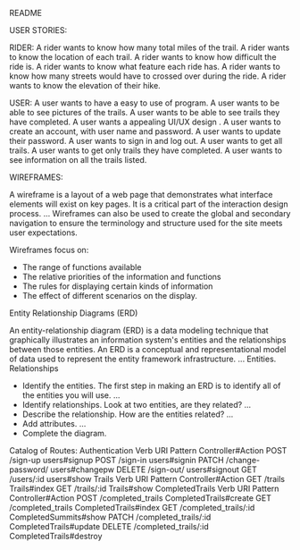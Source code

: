 README

USER STORIES:

RIDER:
A rider wants to know how many total miles of the trail.
A rider wants to know the location of each trail.
A rider wants to know how difficult the ride is.
A rider wants to know what feature each ride has.
A rider wants to know how many streets would have to crossed over during the ride.
A rider wants to know the elevation of their hike.

USER:
A user wants to have a easy to use of program.
A user wants to be able to see pictures of the trails.
A user wants to be able to see trails they have completed.
A user wants a appealing UI/UX design .
A user wants to create an account, with user name and password.
A user wants to update their password.
A user wants to sign in and log out.
A user wants to get all trails.
A user wants to get only trails they have completed.
A user wants to see information on all the trails listed.

WIREFRAMES:

A wireframe is a layout of a web page that demonstrates what interface elements will exist on key pages. It is a critical part of the interaction design process. ... Wireframes can also be used to create the global and secondary navigation to ensure the terminology and structure used for the site meets user expectations.

Wireframes focus on:

* The range of functions available
* The relative priorities of the information and functions
* The rules for displaying certain kinds of information
* The effect of different scenarios on the display.

Entity Relationship Diagrams (ERD)

An entity-relationship diagram (ERD) is a data modeling technique that graphically illustrates an information system's entities and the relationships between those entities. An ERD is a conceptual and representational model of data used to represent the entity framework infrastructure. ... Entities. Relationships
* Identify the entities. The first step in making an ERD is to identify all of the entities you will use. ...
* Identify relationships. Look at two entities, are they related? ...
* Describe the relationship. How are the entities related? ...
* Add attributes. ...
* Complete the diagram.

Catalog of Routes:
Authentication
Verb	URI Pattern	Controller#Action
POST	/sign-up	users#signup
POST	/sign-in	users#signin
PATCH	/change-password/	users#changepw
DELETE	/sign-out/	users#signout
GET	/users/:id	users#show
Trails
Verb	URI Pattern	Controller#Action
GET	/trails	Trails#index
GET	/trails/:id	Trails#show
CompletedTrails
Verb	URI Pattern	Controller#Action
POST	/completed_trails	CompletedTrails#create
GET	/completed_trails	CompletedTrails#index
GET	/completed_trails/:id	CompletedSummits#show
PATCH	/completed_trails/:id	CompletedTrails#update
DELETE	/completed_trails/:id	CompletedTrails#destroy




<!-- [![General Assembly Logo](https://camo.githubusercontent.com/1a91b05b8f4d44b5bbfb83abac2b0996d8e26c92/687474703a2f2f692e696d6775722e636f6d2f6b6538555354712e706e67)](https://generalassemb.ly/education/web-development-immersive)

# react-auth-template

A front-end framework template for starting projects with a recent version of
either the [Rails API Template](https://git.generalassemb.ly/ga-wdi-boston/rails-api-template)
or the [Express API Template](https://git.generalassemb.ly/ga-wdi-boston/express-api-template).

## Installation

1. [Download](../../archive/master.zip) this template.
1. Unzip and rename the template directory (`unzip ~/Downloads/ember-auth-template-master.zip`).
1. Move into the new project and `git init`.
1. Empty [`README.md`](README.md) and fill with your own content.
1. Replace `ga-wdi-boston.react-auth-template` in `package.json` with your
   projects name.
1. Replace the `"homepage"` field in `package.json` with your (public) Github
   account name and repository name.
1. Install dependencies with `npm install`.
1. `git add` and `git commit` your changes.
1. Run the development server with `npm start`.

## About

This template is derived from GA Boston's [react-template](https://git.generalassemb.ly/ga-wdi-boston/react-template).
Most of the development dependencies, such as linters, SCSS compiler, Webpack
config, NPM scripts, etc in this repo come from there.

It includes all the components and routes needed to sign up, sign in, change
passwords, and sign out of an API built with either template linked above, with
no need for modification.

**NOTE**: You should customize the included components to suit you app! They're
provided as a guide and a bare minimum of functionality and style. Consider
changing the provided SCSS styles, modifying the auth code, improving the flash
messages, etc.

## Structure

Currently, the top-level `App` component stores the currently authenticated
user in state, as well as data related to the flash messages. `App` renders the
`Header` component, and a list of routes, each of which render a component from
`src/auth/components`. The `auth` directory has two non-component files, `api`
and `messages`, which contain all the needed `fetch` calls, and messages to
display when API calls succeed or fail, respectively.

We recommend following this pattern in your app. For instance, if you are making
an app that keeps track of books, you might want a `books` directory next to
`auth`, which contains its own `api` and `messages` files, as well as a
`components` directory.

## Features

### `<AuthenticatedRoute />`

This template contains a handy component for creating routes that require a
user to be authenticated before visiting. This component lives in
`src/auth/components/AuthenticatedRoute.js` and is already required in `App`.
It's a thin wrapper around React Router's `<Route />` component. The only
difference is that it expects a prop called `user`, and if that prop is falsy,
it will render a `<Redirect />` that takes the user to `/`. **If you want to use
it, you must pass it the currently authenticated as a prop!**

It supports both the `component=` and `render=` attributes, but like `<Route />`
it will not forward props to the component if you use `component=`.

### Flash Messages

The `App` component has a rudimentary version of flash messages. To use it,
pass `this.flash` into a subcomponent of `App` as a prop and call it from there.
It expects two arguments: a message to display, and a message type, which is one
of `'flash-success'`, `'flash-warning'`, and `'flash-error'` which make the
message green, yellow, and red, respectively. You must pass one of these types.
You can add more types by adding more CSS rules in `App.scss`.

In the auth components, flash messages are used in conjunction with the
 `auth/messages` file to select from a list of predefined success/failure
 messages. To undertand how to do this, look at the definition of `flash` in
 `App.js`, the `signUp` method in `auth/components/SignUp.js`, and the
 `auth/messages.js` file.

 To change the duration of the message, replace `2000` with a value of your
 choice (in milliseconds) in the `flash` method definition in `App.js`.

 ### `src/apiConfig.js`

 Just like in
[browser-template](https://git.generalassemb.ly/ga-wdi-boston/browser-template),
this file will determine whether you're in a production or development
environment and choose an API URL accordingly. Don't forget to replace the
`production` URL with your deployed API's URL.

## [License](LICENSE)

1.  All content is licensed under a CC­BY­NC­SA 4.0 license.
1.  All software code is licensed under GNU GPLv3. For commercial use or
    alternative licensing, please contact legal@ga.co. -->
